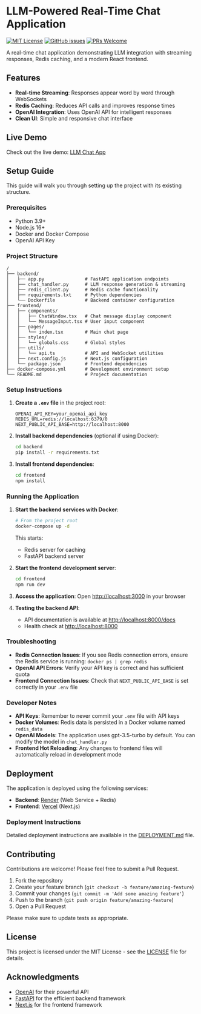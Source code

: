 # LLM-Powered Real-Time Chat Application

[![MIT License](https://img.shields.io/badge/License-MIT-blue.svg)](https://opensource.org/licenses/MIT)
[![GitHub issues](https://img.shields.io/github/issues/your-username/llm-chat-app)](https://github.com/your-username/llm-chat-app/issues)
[![PRs Welcome](https://img.shields.io/badge/PRs-welcome-brightgreen.svg)](https://makeapullrequest.com)

A real-time chat application demonstrating LLM integration with streaming responses, Redis caching, and a modern React frontend.

## Features

- **Real-time Streaming**: Responses appear word by word through WebSockets
- **Redis Caching**: Reduces API calls and improves response times
- **OpenAI Integration**: Uses OpenAI API for intelligent responses
- **Clean UI**: Simple and responsive chat interface

## Live Demo

Check out the live demo: [LLM Chat App](https://your-app-name.onrender.com)

## Setup Guide

This guide will walk you through setting up the project with its existing structure.

### Prerequisites

- Python 3.9+ 
- Node.js 16+
- Docker and Docker Compose
- OpenAI API Key

### Project Structure

```
/
├── backend/
│   ├── app.py               # FastAPI application endpoints
│   ├── chat_handler.py      # LLM response generation & streaming
│   ├── redis_client.py      # Redis cache functionality
│   ├── requirements.txt     # Python dependencies
│   └── Dockerfile           # Backend container configuration
├── frontend/
│   ├── components/
│   │   ├── ChatWindow.tsx   # Chat message display component
│   │   └── MessageInput.tsx # User input component
│   ├── pages/
│   │   └── index.tsx        # Main chat page
│   ├── styles/
│   │   └── globals.css      # Global styles
│   ├── utils/
│   │   └── api.ts           # API and WebSocket utilities
│   ├── next.config.js       # Next.js configuration
│   └── package.json         # Frontend dependencies
├── docker-compose.yml       # Development environment setup
└── README.md                # Project documentation
```

### Setup Instructions

1. **Create a `.env` file** in the project root:
   ```
   OPENAI_API_KEY=your_openai_api_key
   REDIS_URL=redis://localhost:6379/0
   NEXT_PUBLIC_API_BASE=http://localhost:8000
   ```

2. **Install backend dependencies** (optional if using Docker):
   ```bash
   cd backend
   pip install -r requirements.txt
   ```

3. **Install frontend dependencies**:
   ```bash
   cd frontend
   npm install
   ```

### Running the Application

1. **Start the backend services with Docker**:
   ```bash
   # From the project root
   docker-compose up -d
   ```
   
   This starts:
   - Redis server for caching
   - FastAPI backend server

2. **Start the frontend development server**:
   ```bash
   cd frontend
   npm run dev
   ```

3. **Access the application**:
   Open [http://localhost:3000](http://localhost:3000) in your browser

4. **Testing the backend API**:
   - API documentation is available at [http://localhost:8000/docs](http://localhost:8000/docs)
   - Health check at [http://localhost:8000](http://localhost:8000)

### Troubleshooting

- **Redis Connection Issues**: If you see Redis connection errors, ensure the Redis service is running: `docker ps | grep redis`
- **OpenAI API Errors**: Verify your API key is correct and has sufficient quota
- **Frontend Connection Issues**: Check that `NEXT_PUBLIC_API_BASE` is set correctly in your `.env` file

### Developer Notes

- **API Keys**: Remember to never commit your `.env` file with API keys
- **Docker Volumes**: Redis data is persisted in a Docker volume named `redis_data`
- **OpenAI Models**: The application uses gpt-3.5-turbo by default. You can modify the model in `chat_handler.py`
- **Frontend Hot Reloading**: Any changes to frontend files will automatically reload in development mode

## Deployment

The application is deployed using the following services:

- **Backend**: [Render](https://render.com) (Web Service + Redis)
- **Frontend**: [Vercel](https://vercel.com) (Next.js)

### Deployment Instructions

Detailed deployment instructions are available in the [DEPLOYMENT.md](DEPLOYMENT.md) file.

## Contributing

Contributions are welcome! Please feel free to submit a Pull Request.

1. Fork the repository
2. Create your feature branch (`git checkout -b feature/amazing-feature`)
3. Commit your changes (`git commit -m 'Add some amazing feature'`)
4. Push to the branch (`git push origin feature/amazing-feature`)
5. Open a Pull Request

Please make sure to update tests as appropriate.

## License

This project is licensed under the MIT License - see the [LICENSE](LICENSE) file for details.

## Acknowledgments

- [OpenAI](https://openai.com) for their powerful API
- [FastAPI](https://fastapi.tiangolo.com/) for the efficient backend framework
- [Next.js](https://nextjs.org/) for the frontend framework